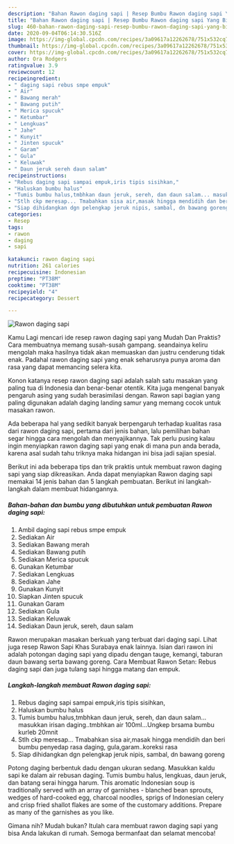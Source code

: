 ```yaml
---
description: "Bahan Rawon daging sapi | Resep Bumbu Rawon daging sapi Yang Bisa Manjain Lidah"
title: "Bahan Rawon daging sapi | Resep Bumbu Rawon daging sapi Yang Bisa Manjain Lidah"
slug: 460-bahan-rawon-daging-sapi-resep-bumbu-rawon-daging-sapi-yang-bisa-manjain-lidah
date: 2020-09-04T06:14:30.516Z
image: https://img-global.cpcdn.com/recipes/3a09617a12262678/751x532cq70/rawon-daging-sapi-foto-resep-utama.jpg
thumbnail: https://img-global.cpcdn.com/recipes/3a09617a12262678/751x532cq70/rawon-daging-sapi-foto-resep-utama.jpg
cover: https://img-global.cpcdn.com/recipes/3a09617a12262678/751x532cq70/rawon-daging-sapi-foto-resep-utama.jpg
author: Ora Rodgers
ratingvalue: 3.9
reviewcount: 12
recipeingredient:
- " daging sapi rebus smpe empuk"
- " Air"
- " Bawang merah"
- " Bawang putih"
- " Merica spucuk"
- " Ketumbar"
- " Lengkuas"
- " Jahe"
- " Kunyit"
- " Jinten spucuk"
- " Garam"
- " Gula"
- " Keluwak"
- " Daun jeruk sereh daun salam"
recipeinstructions:
- "Rebus daging sapi sampai empuk,iris tipis sisihkan,"
- "Haluskan bumbu halus"
- "Tumis bumbu halus,tmbhkan daun jeruk, sereh, dan daun salam... masukkan irisan daging..tmbhkan air 100ml...Ungkep brsama bumbu kurleb 20mnit"
- "Stlh ckp meresap... Tmabahkan sisa air,masak hingga mendidih dan beri bumbu penyedap rasa daging, gula,garam..koreksi rasa"
- "Siap dihidangkan dgn pelengkap jeruk nipis, sambal, dn bawang goreng"
categories:
- Resep
tags:
- rawon
- daging
- sapi

katakunci: rawon daging sapi 
nutrition: 261 calories
recipecuisine: Indonesian
preptime: "PT38M"
cooktime: "PT38M"
recipeyield: "4"
recipecategory: Dessert

---
```



![Rawon daging sapi](https://img-global.cpcdn.com/recipes/3a09617a12262678/751x532cq70/rawon-daging-sapi-foto-resep-utama.jpg)

Kamu Lagi mencari ide resep rawon daging sapi yang Mudah Dan Praktis? Cara membuatnya memang susah-susah gampang. seandainya keliru mengolah maka hasilnya tidak akan memuaskan dan justru cenderung tidak enak. Padahal rawon daging sapi yang enak seharusnya punya aroma dan rasa yang dapat memancing selera kita.

Konon katanya resep rawon daging sapi adalah salah satu masakan yang paling tua di Indonesia dan benar-benar otentik. Kita juga mengenal banyak pengaruh asing yang sudah berasimilasi dengan. Rawon sapi bagian yang paling digunakan adalah daging landing samur yang memang cocok untuk masakan rawon.

Ada beberapa hal yang sedikit banyak berpengaruh terhadap kualitas rasa dari rawon daging sapi, pertama dari jenis bahan, lalu pemilihan bahan segar hingga cara mengolah dan menyajikannya. Tak perlu pusing kalau ingin menyiapkan rawon daging sapi yang enak di mana pun anda berada, karena asal sudah tahu triknya maka hidangan ini bisa jadi sajian spesial.


Berikut ini ada beberapa tips dan trik praktis untuk membuat rawon daging sapi yang siap dikreasikan. Anda dapat menyiapkan Rawon daging sapi memakai 14 jenis bahan dan 5 langkah pembuatan. Berikut ini langkah-langkah dalam membuat hidangannya.

<!--inarticleads1-->

##### Bahan-bahan dan bumbu yang dibutuhkan untuk pembuatan Rawon daging sapi:

1. Ambil  daging sapi rebus smpe empuk
1. Sediakan  Air
1. Sediakan  Bawang merah
1. Sediakan  Bawang putih
1. Sediakan  Merica spucuk
1. Gunakan  Ketumbar
1. Sediakan  Lengkuas
1. Sediakan  Jahe
1. Gunakan  Kunyit
1. Siapkan  Jinten spucuk
1. Gunakan  Garam
1. Sediakan  Gula
1. Sediakan  Keluwak
1. Sediakan  Daun jeruk, sereh, daun salam


Rawon merupakan masakan berkuah yang terbuat dari daging sapi. Lihat juga resep Rawon Sapi Khas Surabaya enak lainnya. Isian dari rawon ini adalah potongan daging sapi yang dipadu dengan tauge, kemangi, taburan daun bawang serta bawang goreng. Cara Membuat Rawon Setan: Rebus daging sapi dan juga tulang sapi hingga matang dan empuk. 

<!--inarticleads2-->

##### Langkah-langkah membuat Rawon daging sapi:

1. Rebus daging sapi sampai empuk,iris tipis sisihkan,
1. Haluskan bumbu halus
1. Tumis bumbu halus,tmbhkan daun jeruk, sereh, dan daun salam... masukkan irisan daging..tmbhkan air 100ml...Ungkep brsama bumbu kurleb 20mnit
1. Stlh ckp meresap... Tmabahkan sisa air,masak hingga mendidih dan beri bumbu penyedap rasa daging, gula,garam..koreksi rasa
1. Siap dihidangkan dgn pelengkap jeruk nipis, sambal, dn bawang goreng


Potong daging berbentuk dadu dengan ukuran sedang. Masukkan kaldu sapi ke dalam air rebusan daging. Tumis bumbu halus, lengkuas, daun jeruk, dan batang serai hingga harum. This aromatic Indonesian soup is traditionally served with an array of garnishes - blanched bean sprouts, wedges of hard-cooked egg, charcoal noodles, sprigs of Indonesian celery and crisp fried shallot flakes are some of the customary additions. Prepare as many of the garnishes as you like. 

Gimana nih? Mudah bukan? Itulah cara membuat rawon daging sapi yang bisa Anda lakukan di rumah. Semoga bermanfaat dan selamat mencoba!
